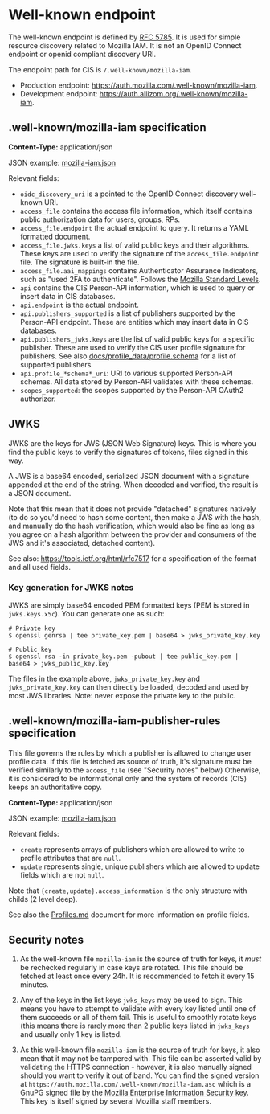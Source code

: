 # Well-known endpoint

The well-known endpoint is defined by [RFC 5785](https://www.ietf.org/rfc/rfc5785.txt).
It is used for simple resource discovery related to Mozilla IAM. It is not an OpenID Connect endpoint or openid
compliant discovery URI.

The endpoint path for CIS is `/.well-known/mozilla-iam`.

- Production endpoint: <https://auth.mozilla.com/.well-known/mozilla-iam>.
- Development endpoint: <https://auth.allizom.org/.well-known/mozilla-iam>.

## .well-known/mozilla-iam specification

**Content-Type:** application/json

JSON example: [mozilla-iam.json](.well-known/mozilla-iam)

Relevant fields:

- `oidc_discovery_uri` is a pointed to the OpenID Connect discovery well-known URI.
- `access_file` contains the access file information, which itself contains public authorization data for users, groups,
  RPs.
- `access_file.endpoint` the actual endpoint to query. It returns a YAML formatted document.
- `access_file.jwks.keys` a list of valid public keys and their algorithms. These keys are used to verify the signature
  of the `access_file.endpoint` file. The signature is built-in the file.
- `access_file.aai_mappings` contains Authenticator Assurance Indicators, such as "used 2FA to authenticate".
  Follows the [Mozilla Standard Levels](https://infosec.mozilla.org/guidelines/risk/standard_levels).
- `api` contains the CIS Person-API information, which is used to query or insert data in CIS databases.
- `api.endpoint` is the actual endpoint.
- `api.publishers_supported` is a list of publishers supported by the Person-API endpoint. These are entities which may
  insert data in CIS databases.
- `api.publishers_jwks.keys` are the list of valid public keys for a specific publisher. These are used
  to verify the CIS user profile signature for publishers. See also [docs/profile_data/profile.schema](profile.schema)
  for a list of supported publishers.
- `api.profile_*schema*_uri`: URI to various supported Person-API schemas. All data stored by Person-API
  validates with these schemas.
- `scopes_supported`: the scopes supported by the Person-API OAuth2 authorizer.

## JWKS

JWKS are the keys for JWS (JSON Web Signature) keys. This is where you find the public keys to verify the signatures
of tokens, files signed in this way.

A JWS is a base64 encoded, serialized JSON document with a signature appended at the end of the string. When decoded and
verified, the result is a JSON document.

Note that this mean that it does not provide "detached" signatures natively (to do so you'd need to hash some content,
then make a JWS with the hash, and manually do the hash verification, which would also be fine as long as you agree on a
hash algorithm between the provider and consumers of the JWS and it's associated, detached content).


See also: <https://tools.ietf.org/html/rfc7517> for a specification of the format and all used fields.

### Key generation for JWKS notes

JWKS are simply base64 encoded PEM formatted keys (PEM is stored in `jwks.keys.x5c`).
You can generate one as such:

```
# Private key
$ openssl genrsa | tee private_key.pem | base64 > jwks_private_key.key

# Public key
$ openssl rsa -in private_key.pem -pubout | tee public_key.pem | base64 > jwks_public_key.key
```

The files in the example above, `jwks_private_key.key` and `jwks_private_key.key` can then directly be loaded, decoded
and used by most JWS libraries. Note: never expose the private key to the public.

## .well-known/mozilla-iam-publisher-rules specification

This file governs the rules by which a publisher is allowed to change user profile data. If this file is fetched as
source of truth, it's signature must be verified similarly to the `access_file` (see "Security notes" below)
Otherwise, it is considered to be informational only and the system of records (CIS) keeps an authoritative copy.

**Content-Type:** application/json

JSON example: [mozilla-iam.json](.well-known/mozilla-iam-publisher-rules)

Relevant fields:

- `create` represents arrays of publishers which are allowed to write to profile attributes that are `null`.
- `update` represents single, unique publishers which are allowed to update fields which are not `null`.

Note that `{create,update}.access_information` is the only structure with childs (2 level deep).

See also the [Profiles.md](Profiles.md) document for more information on profile fields.

## Security notes

1. As the well-known file `mozilla-iam` is the source of truth for keys, it *must* be rechecked regularly in case keys are
rotated. This file should be fetched at least once every 24h. It is recommended to fetch it every 15 minutes.

2. Any of the keys in the list keys `jwks_keys` may be used to sign. This means you have to attempt to validate with
   every key listed until one of them succeeds or all of them fail. This is useful to smoothly rotate keys (this means
there is rarely more than 2 public keys listed in `jwks_keys` and usually only 1 key is listed.

3. As this well-known file `mozilla-iam` is the source of truth for keys, it also mean that it may not be tampered with.
   This file can be asserted valid by validating the HTTPS connection - however, it is also manually signed should you
want to verify it out of band. You can find the signed version at `https://auth.mozilla.com/.well-known/mozilla-iam.asc`
which is a GnuPG signed file by the [Mozilla Enterprise Information Security
key](https://gpg.mozilla.org/pks/lookup?search=infosec%40mozilla.com&op=vindex). This key is itself signed by several
Mozilla staff members.
